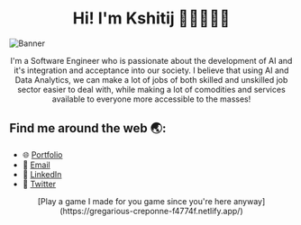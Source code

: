 <h1 align='center'> Hi! I'm Kshitij 👋🏽👨🏽‍💻 </h1>

![Banner](https://github.com/user-attachments/assets/4f55828c-272f-4be1-a3fd-f61c9079f5a5)

<p align='center'>
I'm a Software Engineer who is passionate about the development of AI and it's integration and acceptance into our society. I believe that using AI and Data Analytics, we can make a lot of jobs of both skilled and unskilled job sector easier to deal with, while making a lot of comodities and services available to everyone more accessible to the masses!
</p>

## Find me around the web 🌏:

- 🌐 [Portfolio](https://notkshitijsingh.github.io/)
- 📧 [Email](mailto:chaharkshitij@gmail.com)
- 🔗 [LinkedIn](https://www.linkedin.com/in/kshitijsingh-lnkdin/)
- 🐤 [Twitter](https://twitter.com/kshitijsinghtwt)

<p align='center'>[Play a game I made for you game since you're here anyway](https://gregarious-creponne-f4774f.netlify.app/)</p>

